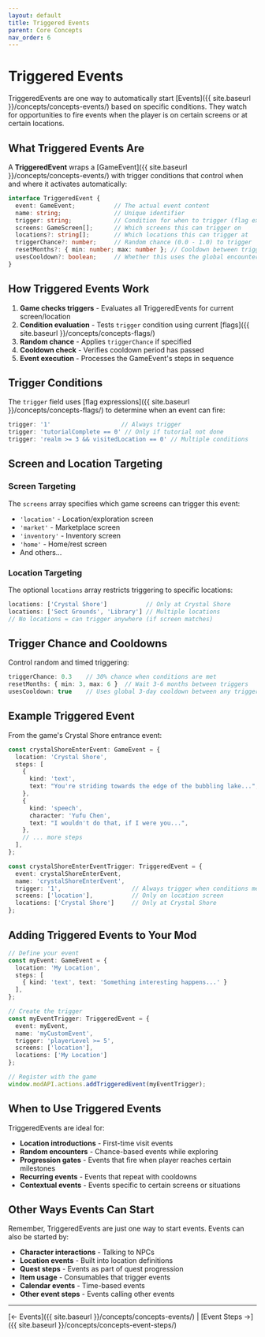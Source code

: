 ```yaml
---
layout: default
title: Triggered Events
parent: Core Concepts
nav_order: 6
---
```


# Triggered Events

TriggeredEvents are one way to automatically start [Events]({{ site.baseurl }}/concepts/concepts-events/) based on specific conditions. They watch for opportunities to fire events when the player is on certain screens or at certain locations.

## What Triggered Events Are

A **TriggeredEvent** wraps a [GameEvent]({{ site.baseurl }}/concepts/concepts-events/) with trigger conditions that control when and where it activates automatically:

```typescript
interface TriggeredEvent {
  event: GameEvent;           // The actual event content
  name: string;               // Unique identifier
  trigger: string;            // Condition for when to trigger (flag expression)
  screens: GameScreen[];      // Which screens this can trigger on
  locations?: string[];       // Which locations this can trigger at
  triggerChance?: number;     // Random chance (0.0 - 1.0) to trigger
  resetMonths?: { min: number; max: number }; // Cooldown between triggers
  usesCooldown?: boolean;     // Whether this uses the global encounter cooldown (3 days)
}
```

## How Triggered Events Work

1. **Game checks triggers** - Evaluates all TriggeredEvents for current screen/location
2. **Condition evaluation** - Tests `trigger` condition using current [flags]({{ site.baseurl }}/concepts/concepts-flags/)
3. **Random chance** - Applies `triggerChance` if specified
4. **Cooldown check** - Verifies cooldown period has passed
5. **Event execution** - Processes the GameEvent's steps in sequence

## Trigger Conditions

The `trigger` field uses [flag expressions]({{ site.baseurl }}/concepts/concepts-flags/) to determine when an event can fire:

```typescript
trigger: '1'                    // Always trigger
trigger: 'tutorialComplete == 0' // Only if tutorial not done
trigger: 'realm >= 3 && visitedLocation == 0' // Multiple conditions
```

## Screen and Location Targeting

### Screen Targeting
The `screens` array specifies which game screens can trigger this event:

- `'location'` - Location/exploration screen
- `'market'` - Marketplace screen  
- `'inventory'` - Inventory screen
- `'home'` - Home/rest screen
- And others...

### Location Targeting
The optional `locations` array restricts triggering to specific locations:

```typescript
locations: ['Crystal Shore']           // Only at Crystal Shore
locations: ['Sect Grounds', 'Library'] // Multiple locations
// No locations = can trigger anywhere (if screen matches)
```

## Trigger Chance and Cooldowns

Control random and timed triggering:

```typescript
triggerChance: 0.3    // 30% chance when conditions are met
resetMonths: { min: 3, max: 6 }  // Wait 3-6 months between triggers
usesCooldown: true    // Uses global 3-day cooldown between any triggered events
```

## Example Triggered Event

From the game's Crystal Shore entrance event:

```typescript
const crystalShoreEnterEvent: GameEvent = {
  location: 'Crystal Shore',
  steps: [
    {
      kind: 'text',
      text: "You're striding towards the edge of the bubbling lake...",
    },
    {
      kind: 'speech',
      character: 'Yufu Chen',
      text: "I wouldn't do that, if I were you...",
    },
    // ... more steps
  ],
};

const crystalShoreEnterEventTrigger: TriggeredEvent = {
  event: crystalShoreEnterEvent,
  name: 'crystalShoreEnterEvent',
  trigger: '1',                    // Always trigger when conditions met
  screens: ['location'],           // Only on location screen
  locations: ['Crystal Shore']     // Only at Crystal Shore
};
```

## Adding Triggered Events to Your Mod

```typescript
// Define your event
const myEvent: GameEvent = {
  location: 'My Location',
  steps: [
    { kind: 'text', text: 'Something interesting happens...' }
  ],
};

// Create the trigger
const myEventTrigger: TriggeredEvent = {
  event: myEvent,
  name: 'myCustomEvent',
  trigger: 'playerLevel >= 5',
  screens: ['location'],
  locations: ['My Location']
};

// Register with the game
window.modAPI.actions.addTriggeredEvent(myEventTrigger);
```

## When to Use Triggered Events

TriggeredEvents are ideal for:

- **Location introductions** - First-time visit events
- **Random encounters** - Chance-based events while exploring
- **Progression gates** - Events that fire when player reaches certain milestones
- **Recurring events** - Events that repeat with cooldowns
- **Contextual events** - Events specific to certain screens or situations

## Other Ways Events Can Start

Remember, TriggeredEvents are just one way to start events. Events can also be started by:

- **Character interactions** - Talking to NPCs
- **Location events** - Built into location definitions
- **Quest steps** - Events as part of quest progression
- **Item usage** - Consumables that trigger events
- **Calendar events** - Time-based events
- **Other event steps** - Events calling other events

---

[← Events]({{ site.baseurl }}/concepts/concepts-events/) | [Event Steps →]({{ site.baseurl }}/concepts/concepts-event-steps/)